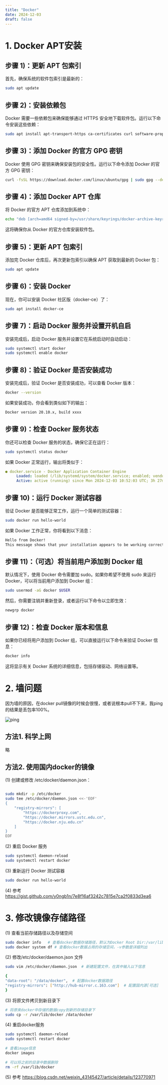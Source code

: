 ```yaml
---
title: "Docker"
date: 2024-12-03
draft: false
---
```

# 1. Docker APT安装
## 步骤 1)：更新 APT 包索引
首先，确保系统的软件包索引是最新的：
```bash
sudo apt update
```

## 步骤 2)：安装依赖包
Docker 需要一些依赖包来确保能够通过 HTTPS 安全地下载软件包。运行以下命令安装这些依赖：
```bash
sudo apt install apt-transport-https ca-certificates curl software-properties-common
```

## 步骤 3)：添加 Docker 的官方 GPG 密钥
Docker 使用 GPG 密钥来确保安装包的安全性。运行以下命令添加 Docker 的官方 GPG 密钥：
```bash
curl -fsSL https://download.docker.com/linux/ubuntu/gpg | sudo gpg --dearmor -o /usr/share/keyrings/docker-archive-keyring.gpg
```

## 步骤 4)：添加 Docker APT 仓库
将 Docker 的官方 APT 仓库添加到系统中：
```bash
echo "deb [arch=amd64 signed-by=/usr/share/keyrings/docker-archive-keyring.gpg] https://download.docker.com/linux/ubuntu $(lsb_release -cs) stable" | sudo tee /etc/apt/sources.list.d/docker.list > /dev/null
```
这将确保你从 Docker 的官方仓库安装软件包。

## 步骤 5)：更新 APT 包索引
添加完 Docker 仓库后，再次更新包索引以确保 APT 获取到最新的 Docker 包：

```bash
sudo apt update
```

## 步骤 6)：安装 Docker
现在，你可以安装 Docker 社区版（docker-ce）了：
```bash
sudo apt install docker-ce
```

## 步骤 7)：启动 Docker 服务并设置开机自启
安装完成后，启动 Docker 服务并设置它在系统启动时自动启动：
```bash
sudo systemctl start docker
sudo systemctl enable docker
```
## 步骤 8)：验证 Docker 是否安装成功
安装完成后，验证 Docker 是否安装成功，可以查看 Docker 版本：
```bash
docker --version
```
如果安装成功，你会看到类似如下的输出：

```bash
Docker version 20.10.x, build xxxx
```
## 步骤 9)：检查 Docker 服务状态

你还可以检查 Docker 服务的状态，确保它正在运行：

```bash
sudo systemctl status docker
```
如果 Docker 正常运行，输出将类似于：

```yaml
● docker.service - Docker Application Container Engine
     Loaded: loaded (/lib/systemd/system/docker.service; enabled; vendor preset: enabled)
     Active: active (running) since Mon 2024-12-03 10:52:03 UTC; 3h 27min ago
```

## 步骤 10)：运行 Docker 测试容器
验证 Docker 是否能够正常工作，运行一个简单的测试容器：

```bash
sudo docker run hello-world
```
如果 Docker 工作正常，你将看到以下消息：

```bash
Hello from Docker!
This message shows that your installation appears to be working correctly.
```

## 步骤 11)：（可选）将当前用户添加到 Docker 组
默认情况下，使用 Docker 命令需要加 sudo。如果你希望不使用 sudo 来运行 Docker，可以将当前用户添加到 Docker 组：

```bash
sudo usermod -aG docker $USER
```

然后，你需要注销并重新登录，或者运行以下命令以立即生效：

```bash
newgrp docker
```
## 步骤 12)：检查 Docker 版本和信息
如果你已经将用户添加到 Docker 组，可以直接运行以下命令来验证 Docker 信息：

```bash
docker info
```
这将显示有关 Docker 系统的详细信息，包括存储驱动、网络设置等。

# 2. 墙问题

因为墙的原因，在docker pull镜像的时候会很慢，或者说根本pull不下来，我ping的结果是丢包率100%。

![ping](/images/work-record/ping.png "丢包率")

## 方法1. 科学上网

略

## 方法2. 使用国内docker的镜像

(1) 创建或修改 /etc/docker/daemon.json：
```bash

sudo mkdir -p /etc/docker
sudo tee /etc/docker/daemon.json <<-'EOF'
{
    "registry-mirrors": [
        "https://dockerproxy.com",
        "https://docker.mirrors.ustc.edu.cn",
        "https://docker.nju.edu.cn"
    ]
}
EOF
```

(2) 重启 Docker 服务

```bash
sudo systemctl daemon-reload
sudo systemctl restart docker
```

(3) 重新运行 Docker 测试容器

```bash
sudo docker run hello-world
```

(4) 参考
 https://gist.github.com/y0ngb1n/7e8f16af3242c7815e7ca2f0833d3ea6

 # 3. 修改镜像存储路径

(1) 查看当前存储路径以及存储空间
```bash
sudo docker info   # 查看docker数据存储路径，默认为Docker Root Dir:/var/lib/docker
sudo docker system df # 查看docker数据占用的存储空间，-v参数是详细列出
```
(2) 修改/etc/docker/daemon.json 文件
```bash
sudo vim /etc/docker/daemon.json  # 新建配置文件，在其中输入以下信息
 
{
"data-root": "/data/docker",  # 配置docker数据路径
"registry-mirrors": ["http://hub-mirror.c.163.com"]  # 配置国内源[可选]
}
```
(3) 将原文件拷贝到新目录下
```bash
# 将原来docker中存储的数据copy到新的存储目录下
sudo cp -r /var/lib/docker /data/docker
```
(4) 重启docker服务
```bash
sudo systemctl daemon-reload
sudo systemctl restart docker
 
# 查看image信息
docker images
 
# 可以将之前的目录中数据删除
rm -rf /var/lib/docker
```

(5) 参考
https://blog.csdn.net/weixin_43145427/article/details/123770971
